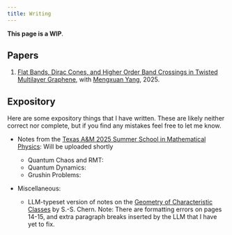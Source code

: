 ```yaml
---
title: Writing
---
```


__This page is a WIP__.

## Papers

1. [Flat Bands, Dirac Cones, and Higher Order Band Crossings in Twisted Multilayer Graphene](https://arxiv.org/abs/2508.02011), with [Mengxuan Yang](https://sites.google.com/view/mxyang/homepage?authuser=0), 2025.

## Expository

Here are some expository things that I have written. These are likely neither correct nor complete, but if you find any mistakes feel free to let me know.

- Notes from the [Texas A&M 2025 Summer School in Mathematical Physics](https://sites.google.com/site/jakefillman/summer-school-2025): Will be uploaded shortly
    - Quantum Chaos and RMT: 
    - Quantum Dynamics:
    - Grushin Problems:
    <!-- - Slides from contributed talk (by me!): Band Crossings in Twisted Multilayer Graphene -->

- Miscellaneous:
    - LLM-typeset version of notes on the [Geometry of Characteristic Classes](/static/pdfs/Chern_CC.pdf) by S.-S. Chern. Note: There are formatting errors on pages 14-15, and extra paragraph breaks inserted by the LLM that I have yet to fix.